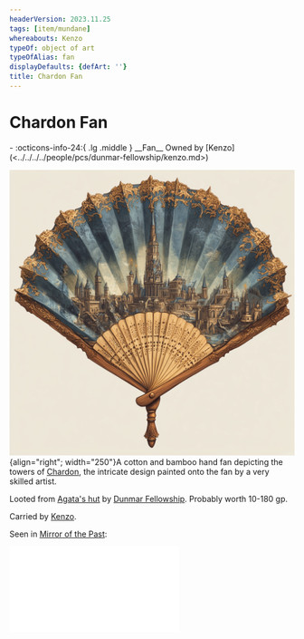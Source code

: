 ```yaml
---
headerVersion: 2023.11.25
tags: [item/mundane]
whereabouts: Kenzo
typeOf: object of art
typeOfAlias: fan
displayDefaults: {defArt: ''}
title: Chardon Fan
---
```

# Chardon Fan
<div class="grid cards ext-narrow-margin ext-one-column" markdown>
- :octicons-info-24:{ .lg .middle } __Fan__  
   Owned by [Kenzo](<../../../../people/pcs/dunmar-fellowship/kenzo.md>)  
</div>


![Chardon Fan](../../../../assets/chardon-fan.png){align="right"; width="250"}A cotton and bamboo hand fan depicting the towers of [Chardon](<../../../../gazetteer/west-coast/chardonian-empire/chardon/chardon.md>), the intricate design painted onto the fan by a very skilled artist.


Looted from [Agata's hut](<../../../../gazetteer/greater-dunmar/dunmari-basin/agata-s-lair.md>) by [Dunmar Fellowship](<../../../../people/pcs/dunmar-fellowship/dunmar-fellowship.md>). Probably worth 10-180 gp.

Carried by [Kenzo](<../../../../people/pcs/dunmar-fellowship/kenzo.md>). 

Seen in [Mirror of the Past](<./mirror-of-the-past.md>): 

![Chardon Fan Vision](<../../mirror-visions/chardon-fan-vision.md>)



